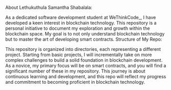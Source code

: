 About Lethukuthula Samantha Shabalala:

As a dedicated software development student at WeThinkCode_, I have developed a keen interest in blockchain technology. This repository is a personal initiative to document my exploration and growth within the blockchain space. My goal is to not only understand blockchain technology but to master the art of developing smart contracts.
Structure of My Repo:

This repository is organized into directories, each representing a different project. Starting from basic projects, I will incrementally take on more complex challenges to build a solid foundation in blockchain development. As a novice, my primary focus will be on smart contracts, and you will find a significant number of these in my repository. This journey is about continuous learning and development, and this repo will reflect my progress and commitment to becoming proficient in blockchain technology.
